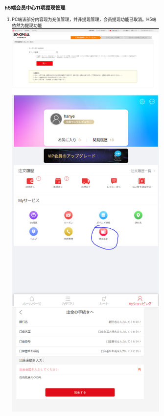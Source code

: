 ### h5端会员中心11项提现管理
1. PC端该部分内容现为充值管理，并非提现管理，会员提现功能已取消。H5端依然为提现功能
![20201104163820](https://raw.githubusercontent.com/a1609jk/Typora-Picgo/master/imgs/20201104163820.png)
![20201104154930](https://raw.githubusercontent.com/a1609jk/Typora-Picgo/master/imgs/20201104154930.png)
![20201104170408](https://raw.githubusercontent.com/a1609jk/Typora-Picgo/master/imgs/20201104170408.png)

